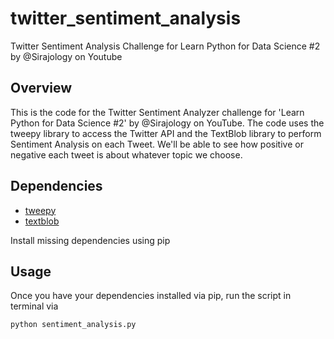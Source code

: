 # twitter_sentiment_analysis

Twitter Sentiment Analysis Challenge for Learn Python for Data Science #2 by @Sirajology on Youtube

## Overview

This is the code for the Twitter Sentiment Analyzer challenge for 'Learn Python for Data Science #2' by @Sirajology on YouTube. The code uses the tweepy library to access the Twitter API and the TextBlob library to perform Sentiment Analysis on each Tweet. We'll be able to see how positive or negative each tweet is about whatever topic we choose.

## Dependencies

   - [tweepy](http://www.tweepy.org/)
   - [textblob](https://textblob.readthedocs.io/en/dev/)

Install missing dependencies using pip

## Usage

Once you have your dependencies installed via pip, run the script in terminal via

    python sentiment_analysis.py
